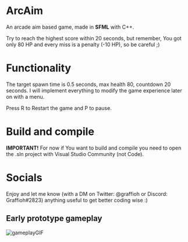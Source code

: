 # ArcAim
An arcade aim based game, made in **SFML** with C++.

Try to reach the highest score within 20 seconds, but remember, You got only 80 HP and every miss is a penalty (-10 HP), so be careful ;)

# Functionality
The target spawn time is 0.5 seconds, max health 80, countdown 20 seconds.
I will implement everything to modify the game experience later on with a menu.

Press R to Restart the game and P to pause.

# Build and compile
**IMPORTANT!** For now if You want to build and compile you need to open the .sln project with Visual Studio Community (not Code).

# Socials
Enjoy and let me know (with a DM on Twitter: @graffioh or Discord: Graffioh#2823) anything useful to get better coding wise :)


## Early prototype gameplay

![gameplayGIF](https://i.imgur.com/yf4gMYa.gif)

